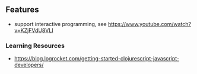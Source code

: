 
## Features

- support interactive programming, see https://www.youtube.com/watch?v=KZjFVdU8VLI

### Learning Resources

- https://blog.logrocket.com/getting-started-clojurescript-javascript-developers/